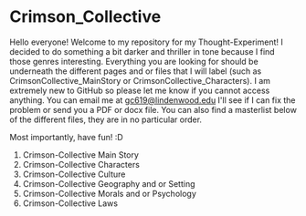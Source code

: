 # Crimson_Collective
Hello everyone! Welcome to my repository for my Thought-Experiment! I decided to do something a bit darker and thriller in tone because I find those genres interesting. 
Everything you are looking for should be underneath the different pages and or files that I will label (such as CrimsonCollective_MainStory or CrimsonCollective_Characters).
I am extremely new to GitHub so please let me know if you cannot access anything. You can email me at gc619@lindenwood.edu
I'll see if I can fix the problem or send you a PDF or docx file. You can also find a masterlist below of the different files, they are in no particular order. 

Most importantly, have fun! :D 

1. Crimson-Collective Main Story
2. Crimson-Collective Characters
3. Crimson-Collective Culture
4. Crimson-Collective Geography and or Setting
5. Crimson-Collective Morals and or Psychology
6. Crimson-Collective Laws
